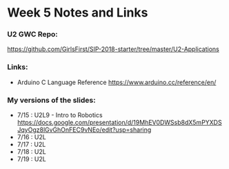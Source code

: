 # Week 5 Notes and Links

### U2 GWC Repo:
https://github.com/GirlsFirst/SIP-2018-starter/tree/master/U2-Applications

### Links:
- Arduino C Language Reference
	https://www.arduino.cc/reference/en/

### My versions of the slides:
- 7/15 : U2L9 - Intro to Robotics
	https://docs.google.com/presentation/d/19MhEV0DWSsb8dX5mPYXDSJqyOgz8lGvGhOnFEC9vNEo/edit?usp=sharing
- 7/16 : U2L
- 7/17 : U2L
- 7/18 : U2L
- 7/19 : U2L
